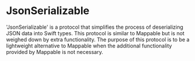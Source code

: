 # JsonSerializable

'JsonSerializable' is a protocol that simplifies the process of deserializing JSON data into Swift types. This protocol is similar to Mappable but is not weighed down by extra functionality. The purpose of this protocol is to be a lightweight alternative to Mappable when the additional functionality provided by Mappable is not necessary.